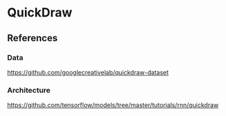 # QuickDraw 

## References 

### Data
https://github.com/googlecreativelab/quickdraw-dataset

### Architecture 
https://github.com/tensorflow/models/tree/master/tutorials/rnn/quickdraw
